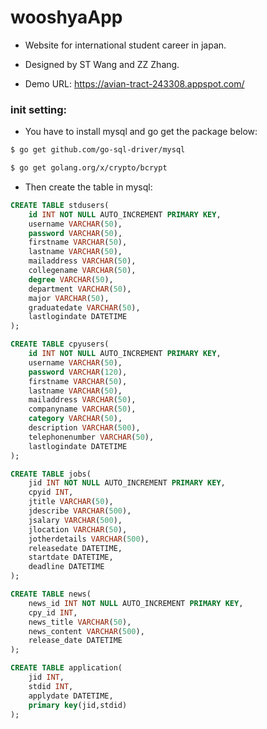 # wooshyaApp
* Website for international student career in japan.

* Designed by ST Wang and ZZ Zhang.

* Demo URL: https://avian-tract-243308.appspot.com/

### init setting:
* You have to install mysql and go get the package below:

```bash
$ go get github.com/go-sql-driver/mysql

$ go get golang.org/x/crypto/bcrypt
```
* Then create the table in mysql:

```sql
CREATE TABLE stdusers(
    id INT NOT NULL AUTO_INCREMENT PRIMARY KEY,
    username VARCHAR(50),
    password VARCHAR(50),
    firstname VARCHAR(50),
    lastname VARCHAR(50),
    mailaddress VARCHAR(50),
    collegename VARCHAR(50),
    degree VARCHAR(50),
    department VARCHAR(50),
    major VARCHAR(50),
    graduatedate VARCHAR(50),
    lastlogindate DATETIME
);
```

```sql
CREATE TABLE cpyusers(
    id INT NOT NULL AUTO_INCREMENT PRIMARY KEY,
    username VARCHAR(50),
    password VARCHAR(120),
    firstname VARCHAR(50),
    lastname VARCHAR(50),
    mailaddress VARCHAR(50),
    companyname VARCHAR(50),
    category VARCHAR(50),
    description VARCHAR(500),
    telephonenumber VARCHAR(50),
    lastlogindate DATETIME
);
```
```sql
CREATE TABLE jobs(
    jid INT NOT NULL AUTO_INCREMENT PRIMARY KEY,
    cpyid INT,
    jtitle VARCHAR(50),
    jdescribe VARCHAR(500),
    jsalary VARCHAR(500),
    jlocation VARCHAR(50),
    jotherdetails VARCHAR(500),
    releasedate DATETIME,
    startdate DATETIME,
    deadline DATETIME
);
```
```sql
CREATE TABLE news(
    news_id INT NOT NULL AUTO_INCREMENT PRIMARY KEY,
    cpy_id INT,
    news_title VARCHAR(50),
    news_content VARCHAR(500),
    release_date DATETIME
);
```
```sql
CREATE TABLE application(
    jid INT,
    stdid INT,
    applydate DATETIME,
    primary key(jid,stdid)
);
```